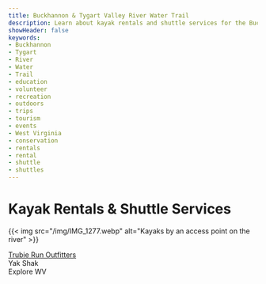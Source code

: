 ```yaml
---
title: Buckhannon & Tygart Valley River Water Trail
description: Learn about kayak rentals and shuttle services for the Buckhannon & Tygart Valley River Water Trail.
showHeader: false
keywords:
- Buckhannon
- Tygart
- River
- Water
- Trail
- education
- volunteer
- recreation
- outdoors
- trips
- tourism
- events
- West Virginia
- conservation
- rentals
- rental
- shuttle
- shuttles
---
```


# Kayak Rentals & Shuttle Services

{{< img src="/img/IMG_1277.webp" alt="Kayaks by an access point on the river" >}}

[Trubie Run Outfitters](https://www.facebook.com/profile.php/?id=100094215428220)  
Yak Shak  
Explore WV

